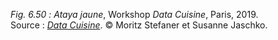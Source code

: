 *Fig. 6.50 :* *Ataya jaune*, Workshop *Data Cuisine*, Paris, 2019.  
Source : [*Data Cuisine*](http://data-cuisine.net/). © Moritz Stefaner et Susanne Jaschko.